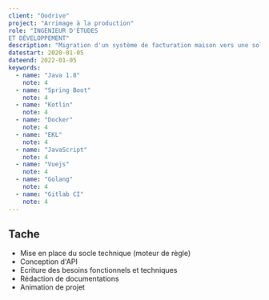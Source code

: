 ```yaml
---
client: "Oodrive"
project: "Arrimage à la production"
role: "INGÉNIEUR D'ÉTUDES
ET DÉVELOPPEMENT" 
description: "Migration d'un système de facturation maison vers une solution sur étagère"
datestart: 2020-01-05
dateend: 2022-01-05
keywords:
  - name: "Java 1.8"
    note: 4
  - name: "Spring Boot"
    note: 4
  - name: "Kotlin"
    note: 4
  - name: "Docker"
    note: 4
  - name: "EKL"
    note: 4
  - name: "JavaScript"
    note: 4
  - name: "Vuejs"
    note: 4
  - name: "Golang"
    note: 4
  - name: "Gitlab CI"
    note: 4
---
```


## Tache

- Mise en place du socle technique (moteur de règle)
- Conception d'API
- Ecriture des besoins fonctionnels et techniques
- Rédaction de documentations
- Animation de projet

